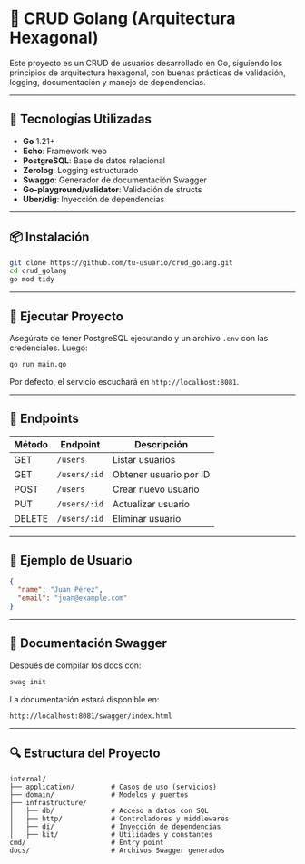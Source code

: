 # 🧹 CRUD Golang (Arquitectura Hexagonal)

Este proyecto es un CRUD de usuarios desarrollado en Go, siguiendo los principios de arquitectura hexagonal, con buenas prácticas de validación, logging, documentación y manejo de dependencias.

---

## 🚀 Tecnologías Utilizadas

* **Go** 1.21+
* **Echo**: Framework web
* **PostgreSQL**: Base de datos relacional
* **Zerolog**: Logging estructurado
* **Swaggo**: Generador de documentación Swagger
* **Go-playground/validator**: Validación de structs
* **Uber/dig**: Inyección de dependencias

---

## 📦 Instalación

```bash
git clone https://github.com/tu-usuario/crud_golang.git
cd crud_golang
go mod tidy
```

---

## 🥪 Ejecutar Proyecto

Asegúrate de tener PostgreSQL ejecutando y un archivo `.env` con las credenciales. Luego:

```bash
go run main.go
```

Por defecto, el servicio escuchará en `http://localhost:8081`.

---

## 💃 Endpoints

| Método | Endpoint     | Descripción            |
| ------ | ------------ | ---------------------- |
| GET    | `/users`     | Listar usuarios        |
| GET    | `/users/:id` | Obtener usuario por ID |
| POST   | `/users`     | Crear nuevo usuario    |
| PUT    | `/users/:id` | Actualizar usuario     |
| DELETE | `/users/:id` | Eliminar usuario       |

---

## 📓 Ejemplo de Usuario

```json
{
  "name": "Juan Pérez",
  "email": "juan@example.com"
}
```

---

## 📘 Documentación Swagger

Después de compilar los docs con:

```bash
swag init
```

La documentación estará disponible en:

```
http://localhost:8081/swagger/index.html
```

---

## 🔍 Estructura del Proyecto

```
internal/
├── application/         # Casos de uso (servicios)
├── domain/              # Modelos y puertos
├── infrastructure/
│   ├── db/              # Acceso a datos con SQL
│   ├── http/            # Controladores y middlewares
│   ├── di/              # Inyección de dependencias
│   ├── kit/             # Utilidades y constantes
cmd/                     # Entry point
docs/                    # Archivos Swagger generados
```
